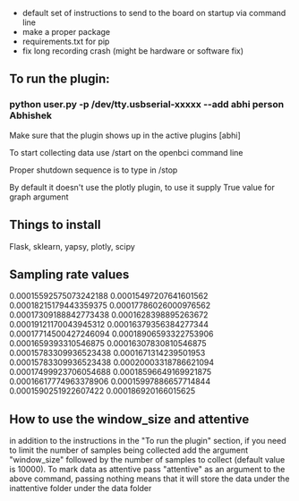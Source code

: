  
* default set of instructions to send to the board on startup via command line
* make a proper package
* requirements.txt for pip
* fix long recording crash (might be hardware or software fix)


## To run the plugin: 
### python user.py -p /dev/tty.usbserial-xxxxx --add abhi person Abhishek 
Make sure that the plugin shows up in the active plugins [abhi]

To start collecting data use /start on the openbci command line 

Proper shutdown sequence is to type in /stop 

By default it doesn't use the plotly plugin, to use it supply True value for graph argument 

## Things to install 
Flask, sklearn, yapsy, plotly, scipy

## Sampling rate values
0.00015592575073242188
0.00015497207641601562
0.00018215179443359375
0.00017786026000976562
0.00017309188842773438
0.0001628398895263672
0.00019121170043945312
0.00016379356384277344
0.00017714500427246094
0.00018906593322753906
0.0001659393310546875
0.00016307830810546875
0.00015783309936523438
0.0001671314239501953
0.00015783309936523438
0.00020003318786621094
0.00017499923706054688
0.00018596649169921875
0.00016617774963378906
0.00015997886657714844
0.0001590251922607422
0.000186920166015625

## How to use the window_size and attentive 
in addition to the instructions in the "To run the plugin" section, if you need to limit the number of samples being collected add the argument "window_size" followed by the number of samples to collect (default value is 10000). 
To mark data as attentive pass "attentive" as an argument to the above command, passing nothing means that it will store the data under the inattentive folder under the data folder  




